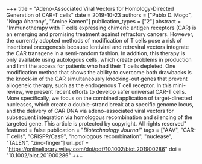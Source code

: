 +++
title = "Adeno-Associated Viral Vectors for Homology-Directed Generation of CAR-T cells"
date = 2019-10-23
authors = ["Pablo D. Moço", "Noga Aharony", "Amine Kamen"]
publication_types = ["2"]
abstract = "Immunotherapy with T cells expressing chimeric antigen receptors (CAR) is an emerging and promising treatment against refractory cancers. However, the currently adopted methods of modification of T cells pose a risk of insertional oncogenesis because lentiviral and retroviral vectors integrate the CAR transgene in a semi-random fashion. In addition, this therapy is only available using autologous cells, which create problems in production and limit the access for patients who had their T cells depleted. One modification method that shows the ability to overcome both drawbacks is the knock-in of the CAR simultaneously knocking-out genes that prevent allogeneic therapy, such as the endogenous T cell receptor. In this mini-review, we present recent efforts to develop safer universal CAR-T cells. More specifically, we focus on the combined application of target-directed nucleases, which create a double-strand break at a specific genome locus, and the delivery of CAR DNA via adeno-associated viral vectors for subsequent integration via homologous recombination and silencing of the targeted gene. This article is protected by copyright. All rights reserved"
featured = false
publication = "*Biotechnology Journal*"
tags = ["AAV", "CAR-T cells", "CRISPR/Cas9", "homologous recombination", "nuclease", "TALEN", "zinc-finger"]
url_pdf = "https://onlinelibrary.wiley.com/doi/pdf/10.1002/biot.201900286"
doi = "10.1002/biot.201900286"
+++

